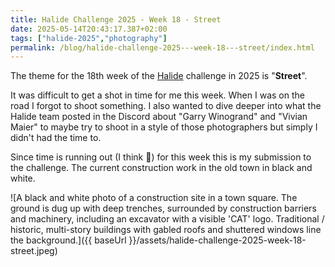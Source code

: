 ```yaml
---
title: Halide Challenge 2025 - Week 18 - Street
date: 2025-05-14T20:43:17.387+02:00
tags: ["halide-2025","photography"]
permalink: /blog/halide-challenge-2025---week-18---street/index.html
---
```


The theme for the 18th week of the [Halide](https://halide.cam) challenge in 2025 is "**Street**".

It was difficult to get a shot in time for me this week. When I was on the road I forgot to shoot something. I also wanted to dive deeper into what the Halide team posted in the Discord about "Garry Winogrand" and "Vivian Maier" to maybe try to shoot in a style of those photographers but simply I didn't had the time to.

Since time is running out (I think 🤔) for this week this is my submission to the challenge. The current construction work in the old town in black and white.

![A black and white photo of a construction site in a town square. The ground is dug up with deep trenches, surrounded by construction barriers and machinery, including an excavator with a visible 'CAT' logo. Traditional / historic, multi-story buildings with gabled roofs and shuttered windows line the background.]({{ baseUrl }}/assets/halide-challenge-2025-week-18-street.jpeg)